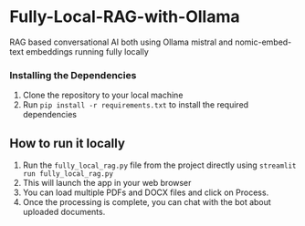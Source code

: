 # Fully-Local-RAG-with-Ollama
RAG based conversational AI both using Ollama mistral and nomic-embed-text embeddings running fully locally

### Installing the Dependencies

1. Clone the repository to your local machine
2. Run `pip install -r requirements.txt` to install the required dependencies

## How to run it locally

1. Run the `fully_local_rag.py` file from the project directly using `streamlit run fully_local_rag.py`
2. This will launch the app in your web browser
3. You can load multiple PDFs and DOCX files and click on Process. 
4. Once the processing is complete, you can chat with the bot about uploaded documents.
